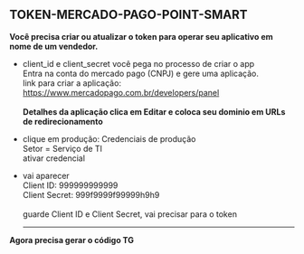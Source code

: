 ## TOKEN-MERCADO-PAGO-POINT-SMART

<b>Você precisa criar ou atualizar o token para operar seu aplicativo em nome de um vendedor.</b><br>

- client_id e client_secret você pega no processo de criar o app<br>
  Entra na conta do mercado pago (CNPJ) e gere uma aplicação.<br>
  link para criar a aplicação: https://www.mercadopago.com.br/developers/panel<br><br>
  <b>Detalhes da aplicação clica em Editar e coloca seu dominio em URLs de redirecionamento</b><br>

- clique em produção: Credenciais de produção<br>
  Setor = Serviço de TI<br>
  ativar credencial <br>
- vai aparecer<br>
  Client ID: 999999999999<br>
  Client Secret: 999f9999f99999h9h9<br><br>
  guarde Client ID e Client Secret, vai precisar para o token<br><hr>

<b>Agora precisa gerar o código TG</b><br>
